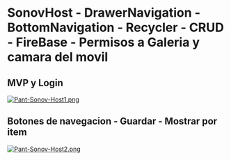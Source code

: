 # SonovHost - DrawerNavigation - BottomNavigation - Recycler - CRUD - FireBase - Permisos a Galeria y camara del movil

## MVP y Login
[![Pant-Sonov-Host1.png](https://i.postimg.cc/3JhBQVsN/Pant-Sonov-Host1.png)](https://postimg.cc/mhdMQX2W)

## Botones de navegacion - Guardar - Mostrar por item
[![Pant-Sonov-Host2.png](https://i.postimg.cc/QMjGBfKd/Pant-Sonov-Host2.png)](https://postimg.cc/HrvPR4tq)


